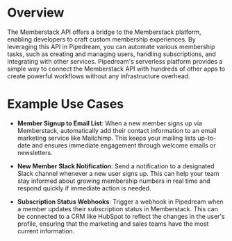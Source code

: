 # Overview

The Memberstack API offers a bridge to the Memberstack platform, enabling developers to craft custom membership experiences. By leveraging this API in Pipedream, you can automate various membership tasks, such as creating and managing users, handling subscriptions, and integrating with other services. Pipedream's serverless platform provides a simple way to connect the Memberstack API with hundreds of other apps to create powerful workflows without any infrastructure overhead.

# Example Use Cases

- **Member Signup to Email List**: When a new member signs up via Memberstack, automatically add their contact information to an email marketing service like Mailchimp. This keeps your mailing lists up-to-date and ensures immediate engagement through welcome emails or newsletters.

- **New Member Slack Notification**: Send a notification to a designated Slack channel whenever a new user signs up. This can help your team stay informed about growing membership numbers in real time and respond quickly if immediate action is needed.

- **Subscription Status Webhooks**: Trigger a webhook in Pipedream when a member updates their subscription status in Memberstack. This can be connected to a CRM like HubSpot to reflect the changes in the user's profile, ensuring that the marketing and sales teams have the most current information.
